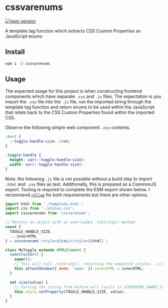 # cssvarenums

[![npm version](https://img.shields.io/npm/v/cssvarenums.svg)](https://www.npmjs.com/package/cssvarenums)

A template tag function which extracts CSS Custom Properties as JavaScript enums

## Install

```sh
npm i -D cssvarenums
```

## Usage

The expected usage for this project is when constructing frontend components which have separate `.css` and `.js` files. The expectation is you import the `.css` file into the `.js` file, run the imported string through the template tag function and return enums to be used within the JavaScript that relate back to the CSS Custom Properties found within the imported CSS.

Observe the following simple web component `.css` contents.
```css
:host {
  --toggle-handle-size: 1rem;
}

.toggle-handle {
  height: var(--toggle-handle-size);
  width: var(--toggle-handle-size);
}
```

Note: the following `.js` file is not possible without a build step to import `.html` and `.css` files as text. Additionally, this is prepared as a CommonJS export. Tooling is required to complete the ESM export shown below. I recommend [`rollup`](https://rollupjs.org) for both requirements but there are other options.

```js
import html from './template.html';
import css from './styles.css';
import cssvarenums from 'cssvarenums';

// Returns an object with an overloaded .toString() method
const { 
  TOGGLE_HANDLE_SIZE, 
  ...innerHTML
} = cssvarenums`<style>${css}</style>${html}`; 

class MyToggle extends HTMLElement {
  constructor() {
    super();  
    // This will call .toString(), returning the expected <style>...</style> string from above.
    this.attachShadow({ mode: 'open' }).innerHTML = innerHTML;
  }

  set size(value) {
    // Parsing the string from before will result in SCREAMING_SNAKE_CASE enums of CSS Custom Properties
    this.style.setProperty(TOGGLE_HANDLE_SIZE, value);
  }
}
```

